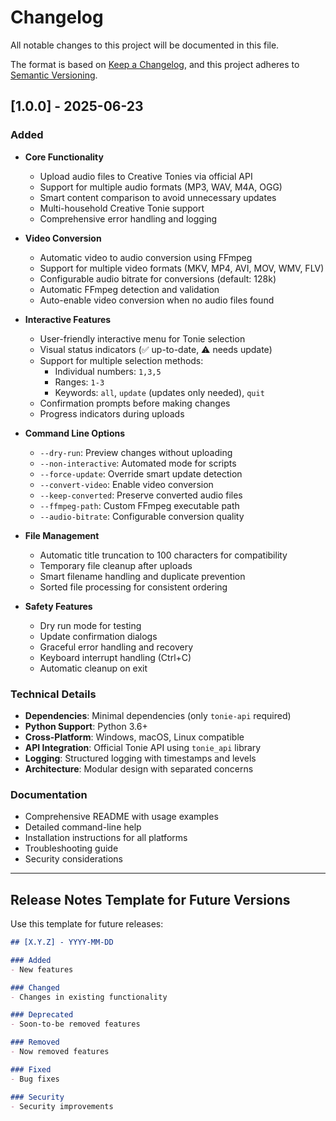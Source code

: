 # Changelog

All notable changes to this project will be documented in this file.

The format is based on [Keep a Changelog](https://keepachangelog.com/en/1.0.0/),
and this project adheres to [Semantic Versioning](https://semver.org/spec/v2.0.0.html).

## [1.0.0] - 2025-06-23

### Added
- **Core Functionality**
  - Upload audio files to Creative Tonies via official API
  - Support for multiple audio formats (MP3, WAV, M4A, OGG)
  - Smart content comparison to avoid unnecessary updates
  - Multi-household Creative Tonie support
  - Comprehensive error handling and logging

- **Video Conversion**
  - Automatic video to audio conversion using FFmpeg
  - Support for multiple video formats (MKV, MP4, AVI, MOV, WMV, FLV)
  - Configurable audio bitrate for conversions (default: 128k)
  - Automatic FFmpeg detection and validation
  - Auto-enable video conversion when no audio files found

- **Interactive Features**
  - User-friendly interactive menu for Tonie selection
  - Visual status indicators (✅ up-to-date, ⚠️ needs update)
  - Support for multiple selection methods:
    - Individual numbers: `1,3,5`
    - Ranges: `1-3`
    - Keywords: `all`, `update` (updates only needed), `quit`
  - Confirmation prompts before making changes
  - Progress indicators during uploads

- **Command Line Options**
  - `--dry-run`: Preview changes without uploading
  - `--non-interactive`: Automated mode for scripts
  - `--force-update`: Override smart update detection
  - `--convert-video`: Enable video conversion
  - `--keep-converted`: Preserve converted audio files
  - `--ffmpeg-path`: Custom FFmpeg executable path
  - `--audio-bitrate`: Configurable conversion quality

- **File Management**
  - Automatic title truncation to 100 characters for compatibility
  - Temporary file cleanup after uploads
  - Smart filename handling and duplicate prevention
  - Sorted file processing for consistent ordering

- **Safety Features**
  - Dry run mode for testing
  - Update confirmation dialogs
  - Graceful error handling and recovery
  - Keyboard interrupt handling (Ctrl+C)
  - Automatic cleanup on exit

### Technical Details
- **Dependencies**: Minimal dependencies (only `tonie-api` required)
- **Python Support**: Python 3.6+
- **Cross-Platform**: Windows, macOS, Linux compatible
- **API Integration**: Official Tonie API using `tonie_api` library
- **Logging**: Structured logging with timestamps and levels
- **Architecture**: Modular design with separated concerns

### Documentation
- Comprehensive README with usage examples
- Detailed command-line help
- Installation instructions for all platforms
- Troubleshooting guide
- Security considerations

---

## Release Notes Template for Future Versions

Use this template for future releases:

```markdown
## [X.Y.Z] - YYYY-MM-DD

### Added
- New features

### Changed
- Changes in existing functionality

### Deprecated  
- Soon-to-be removed features

### Removed
- Now removed features

### Fixed
- Bug fixes

### Security
- Security improvements
```
